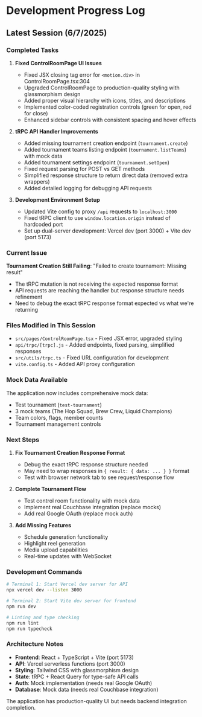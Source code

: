 # Development Progress Log

## Latest Session (6/7/2025)

### Completed Tasks

1. **Fixed ControlRoomPage UI Issues**
   - Fixed JSX closing tag error for `<motion.div>` in ControlRoomPage.tsx:304
   - Upgraded ControlRoomPage to production-quality styling with glassmorphism design
   - Added proper visual hierarchy with icons, titles, and descriptions
   - Implemented color-coded registration controls (green for open, red for close)
   - Enhanced sidebar controls with consistent spacing and hover effects

2. **tRPC API Handler Improvements**
   - Added missing tournament creation endpoint (`tournament.create`)
   - Added tournament teams listing endpoint (`tournament.listTeams`) with mock data
   - Added tournament settings endpoint (`tournament.setOpen`)
   - Fixed request parsing for POST vs GET methods
   - Simplified response structure to return direct data (removed extra wrappers)
   - Added detailed logging for debugging API requests

3. **Development Environment Setup**
   - Updated Vite config to proxy `/api` requests to `localhost:3000`
   - Fixed tRPC client to use `window.location.origin` instead of hardcoded port
   - Set up dual-server development: Vercel dev (port 3000) + Vite dev (port 5173)

### Current Issue

**Tournament Creation Still Failing**: "Failed to create tournament: Missing result"
- The tRPC mutation is not receiving the expected response format
- API requests are reaching the handler but response structure needs refinement
- Need to debug the exact tRPC response format expected vs what we're returning

### Files Modified in This Session

- `src/pages/ControlRoomPage.tsx` - Fixed JSX error, upgraded styling
- `api/trpc/[trpc].js` - Added endpoints, fixed parsing, simplified responses
- `src/utils/trpc.ts` - Fixed URL configuration for development
- `vite.config.ts` - Added API proxy configuration

### Mock Data Available

The application now includes comprehensive mock data:
- Test tournament (`test-tournament`) 
- 3 mock teams (The Hop Squad, Brew Crew, Liquid Champions)
- Team colors, flags, member counts
- Tournament management controls

### Next Steps

1. **Fix Tournament Creation Response Format**
   - Debug the exact tRPC response structure needed
   - May need to wrap responses in `{ result: { data: ... } }` format
   - Test with browser network tab to see request/response flow

2. **Complete Tournament Flow**
   - Test control room functionality with mock data
   - Implement real Couchbase integration (replace mocks)
   - Add real Google OAuth (replace mock auth)

3. **Add Missing Features**
   - Schedule generation functionality
   - Highlight reel generation
   - Media upload capabilities
   - Real-time updates with WebSocket

### Development Commands

```bash
# Terminal 1: Start Vercel dev server for API
npx vercel dev --listen 3000

# Terminal 2: Start Vite dev server for frontend  
npm run dev

# Linting and type checking
npm run lint
npm run typecheck
```

### Architecture Notes

- **Frontend**: React + TypeScript + Vite (port 5173)
- **API**: Vercel serverless functions (port 3000) 
- **Styling**: Tailwind CSS with glassmorphism design
- **State**: tRPC + React Query for type-safe API calls
- **Auth**: Mock implementation (needs real Google OAuth)
- **Database**: Mock data (needs real Couchbase integration)

The application has production-quality UI but needs backend integration completion.